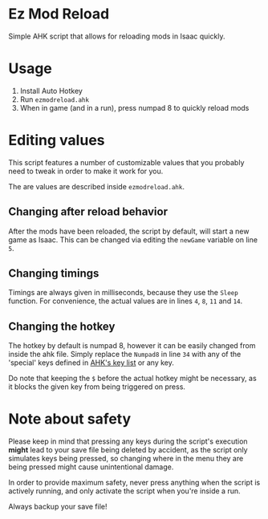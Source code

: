 # Ez Mod Reload
Simple AHK script that allows for reloading mods in Isaac quickly.

# Usage
1. Install Auto Hotkey
2. Run `ezmodreload.ahk`
3. When in game (and in a run), press numpad 8 to quickly reload mods

# Editing values
This script features a number of customizable values that you probably need to tweak in order to make it work for you.

The are values are described inside `ezmodreload.ahk`.

## Changing after reload behavior
After the mods have been reloaded, the script by default, will start a new game as Isaac.
This can be changed via editing the `newGame` variable on line `5`.

## Changing timings
Timings are always given in milliseconds, because they use the `Sleep` function.
For convenience, the actual values are in lines `4`, `8`, `11` and `14`.

## Changing the hotkey
The hotkey by default is numpad 8, however it can be easily changed from inside the ahk file.
Simply replace the `Numpad8` in line `34` with any of the 'special' keys defined in [AHK's key list](https://www.autohotkey.com/docs/KeyList.htm) or any key.

Do note that keeping the `$` before the actual hotkey might be necessary, as it blocks the given key from being triggered on press. 

# Note about safety
Please keep in mind that pressing any keys during the script's execution **might** lead to your save file being deleted by accident, as the script only simulates keys being pressed, so changing where in the menu they are being pressed might cause unintentional damage.

In order to provide maximum safety, never press anything when the script is actively running, and only activate the script when you're inside a run.

Always backup your save file!
